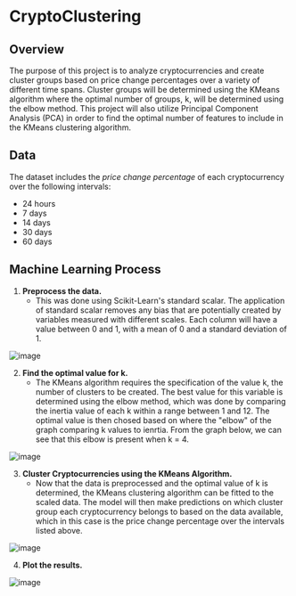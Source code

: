 # CryptoClustering

## Overview
The purpose of this project is to analyze cryptocurrencies and create cluster groups based on price change percentages over a variety of different time spans. Cluster groups will be determined using the KMeans algorithm where the optimal number of groups, k, will be determined using the elbow method. This project will also utilize Principal Component Analysis (PCA) in order to find the optimal number of features to include in the KMeans clustering algorithm.

## Data
The dataset includes the _price change percentage_ of each cryptocurrency over the following intervals:
* 24 hours
* 7 days
* 14 days
* 30 days 
* 60 days

## Machine Learning Process
1. **Preprocess the data.** 
    * This was done using Scikit-Learn's standard scalar. The application of standard scalar removes any bias that are potentially created by variables measured with different scales. Each column will have a value between 0 and 1, with a mean of 0 and a standard deviation of 1. 

![image](https://github.com/cxnoii/CryptoClustering/assets/114107454/fd621a7f-d246-4217-a1dc-7ec6ff4ba629)


2. **Find the optimal value for k.**
    * The KMeans algorithm requires the specification of the value k, the number of clusters to be created. The best value for this variable is determined using the elbow method, which was done by comparing the inertia value of each k within a range between 1 and 12. The optimal value is then chosed based on where the "elbow" of the graph comparing k values to ienrtia. From the graph below, we can see that this elbow is present when k = 4.  

![image](https://github.com/cxnoii/CryptoClustering/assets/114107454/5e093dc2-ff24-4aa7-b898-0e45216dd153)



3. **Cluster Cryptocurrencies using the KMeans Algorithm.**
    * Now that the data is preprocessed and the optimal value of k is determined, the KMeans clustering algorithm can be fitted to the scaled data. The model will then make predictions on which cluster group each cryptocurrency belongs to based on the data available, which in this case is the price change percentage over the intervals listed above. 

![image](https://github.com/cxnoii/CryptoClustering/assets/114107454/27079bb3-e255-4dd4-9eb4-75b4006a79b6)



4. **Plot the results.**
 
![image](https://github.com/cxnoii/CryptoClustering/assets/114107454/83b8ba98-4544-435b-bc45-88307de602cc)

